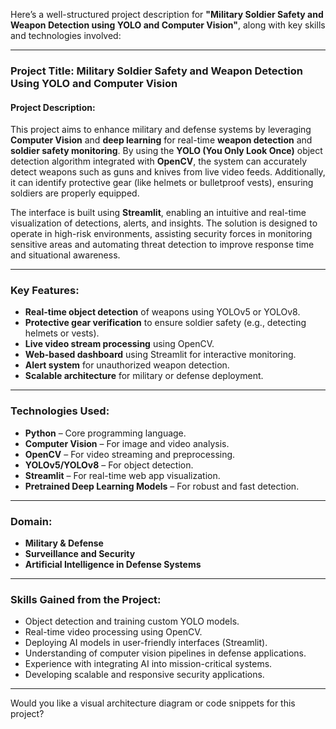 Here’s a well-structured project description for **"Military Soldier Safety and Weapon Detection using YOLO and Computer Vision"**, along with key skills and technologies involved:

---

### **Project Title: Military Soldier Safety and Weapon Detection Using YOLO and Computer Vision**

#### **Project Description:**

This project aims to enhance military and defense systems by leveraging **Computer Vision** and **deep learning** for real-time **weapon detection** and **soldier safety monitoring**. By using the **YOLO (You Only Look Once)** object detection algorithm integrated with **OpenCV**, the system can accurately detect weapons such as guns and knives from live video feeds. Additionally, it can identify protective gear (like helmets or bulletproof vests), ensuring soldiers are properly equipped.

The interface is built using **Streamlit**, enabling an intuitive and real-time visualization of detections, alerts, and insights. The solution is designed to operate in high-risk environments, assisting security forces in monitoring sensitive areas and automating threat detection to improve response time and situational awareness.

---

### **Key Features:**

* **Real-time object detection** of weapons using YOLOv5 or YOLOv8.
* **Protective gear verification** to ensure soldier safety (e.g., detecting helmets or vests).
* **Live video stream processing** using OpenCV.
* **Web-based dashboard** using Streamlit for interactive monitoring.
* **Alert system** for unauthorized weapon detection.
* **Scalable architecture** for military or defense deployment.

---

### **Technologies Used:**

* **Python** – Core programming language.
* **Computer Vision** – For image and video analysis.
* **OpenCV** – For video streaming and preprocessing.
* **YOLOv5/YOLOv8** – For object detection.
* **Streamlit** – For real-time web app visualization.
* **Pretrained Deep Learning Models** – For robust and fast detection.

---

### **Domain:**

* **Military & Defense**
* **Surveillance and Security**
* **Artificial Intelligence in Defense Systems**

---

### **Skills Gained from the Project:**

* Object detection and training custom YOLO models.
* Real-time video processing using OpenCV.
* Deploying AI models in user-friendly interfaces (Streamlit).
* Understanding of computer vision pipelines in defense applications.
* Experience with integrating AI into mission-critical systems.
* Developing scalable and responsive security applications.

---

Would you like a visual architecture diagram or code snippets for this project?

